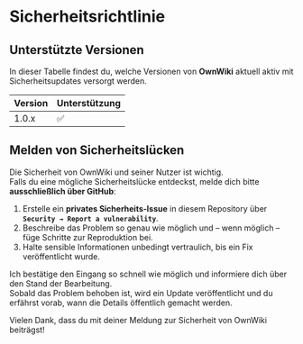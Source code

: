 # Sicherheitsrichtlinie

## Unterstützte Versionen

In dieser Tabelle findest du, welche Versionen von **OwnWiki** aktuell aktiv mit Sicherheitsupdates versorgt werden.

| Version | Unterstützung      |
| ------- | ------------------ |
| 1.0.x   | :white_check_mark: |

## Melden von Sicherheitslücken

Die Sicherheit von OwnWiki und seiner Nutzer ist wichtig.  
Falls du eine mögliche Sicherheitslücke entdeckst, melde dich bitte **ausschließlich über GitHub**:

1. Erstelle ein **privates Sicherheits‑Issue** in diesem Repository über  
   **`Security → Report a vulnerability`**.  
2. Beschreibe das Problem so genau wie möglich und – wenn möglich – füge Schritte zur Reproduktion bei.  
3. Halte sensible Informationen unbedingt vertraulich, bis ein Fix veröffentlicht wurde.

Ich bestätige den Eingang so schnell wie möglich und informiere dich über den Stand der Bearbeitung.  
Sobald das Problem behoben ist, wird ein Update veröffentlicht und du erfährst vorab, wann die Details öffentlich gemacht werden.

Vielen Dank, dass du mit deiner Meldung zur Sicherheit von OwnWiki beiträgst!
